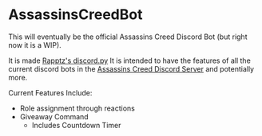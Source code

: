 # AssassinsCreedBot
This will eventually be the official Assassins Creed Discord Bot (but right now it is a WIP). 

It is made [Rapptz's discord.py](https://github.com/Rapptz/discord.py)
It is intended to have the features of all the current discord bots in the [Assassins Creed Discord Server](https://discord.gg/3GUmmM) and potentially more.

Current Features Include:
* Role assignment through reactions
* Giveaway Command
  * Includes Countdown Timer
  


